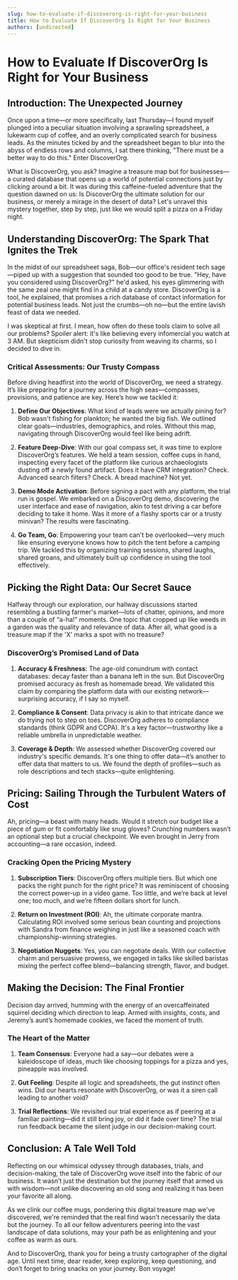 ```yaml
---
slug: how-to-evaluate-if-discoverorg-is-right-for-your-business
title: How to Evaluate If DiscoverOrg Is Right for Your Business
authors: [undirected]
---
```



# How to Evaluate If DiscoverOrg Is Right for Your Business

## Introduction: The Unexpected Journey

Once upon a time—or more specifically, last Thursday—I found myself plunged into a peculiar situation involving a sprawling spreadsheet, a lukewarm cup of coffee, and an overly complicated search for business leads. As the minutes ticked by and the spreadsheet began to blur into the abyss of endless rows and columns, I sat there thinking, "There must be a better way to do this." Enter DiscoverOrg. 

What is DiscoverOrg, you ask? Imagine a treasure map but for businesses—a curated database that opens up a world of potential connections just by clicking around a bit. It was during this caffeine-fueled adventure that the question dawned on us: Is DiscoverOrg the ultimate solution for our business, or merely a mirage in the desert of data? Let's unravel this mystery together, step by step, just like we would split a pizza on a Friday night.

## Understanding DiscoverOrg: The Spark That Ignites the Trek

In the midst of our spreadsheet saga, Bob—our office's resident tech sage—piped up with a suggestion that sounded too good to be true. "Hey, have you considered using DiscoverOrg?" he'd asked, his eyes glimmering with the same zeal one might find in a child at a candy store. DiscoverOrg is a tool, he explained, that promises a rich database of contact information for potential business leads. Not just the crumbs—oh no—but the entire lavish feast of data we needed.

I was skeptical at first. I mean, how often do these tools claim to solve all our problems? Spoiler alert: it's like believing every infomercial you watch at 3 AM. But skepticism didn't stop curiosity from weaving its charms, so I decided to dive in.

### Critical Assessments: Our Trusty Compass

Before diving headfirst into the world of DiscoverOrg, we need a strategy. It’s like preparing for a journey across the high seas—compasses, provisions, and patience are key. Here’s how we tackled it:

1. **Define Our Objectives**: What kind of leads were we actually pining for? Bob wasn't fishing for plankton; he wanted the big fish. We outlined clear goals—industries, demographics, and roles. Without this map, navigating through DiscoverOrg would feel like being adrift.

2. **Feature Deep-Dive**: With our goal compass set, it was time to explore DiscoverOrg’s features. We held a team session, coffee cups in hand, inspecting every facet of the platform like curious archaeologists dusting off a newly found artifact. Does it have CRM integration? Check. Advanced search filters? Check. A bread machine? Not yet.

3. **Demo Mode Activation**: Before signing a pact with any platform, the trial run is gospel. We embarked on a DiscoverOrg demo, discovering the user interface and ease of navigation, akin to test driving a car before deciding to take it home. Was it more of a flashy sports car or a trusty minivan? The results were fascinating.

4. **Go Team, Go**: Empowering your team can't be overlooked—very much like ensuring everyone knows how to pitch the tent before a camping trip. We tackled this by organizing training sessions, shared laughs, shared groans, and ultimately built up confidence in using the tool effectively.

## Picking the Right Data: Our Secret Sauce

Halfway through our exploration, our hallway discussions started resembling a bustling farmer's market—lots of chatter, opinions, and more than a couple of “a-ha!” moments. One topic that cropped up like weeds in a garden was the quality and relevance of data. After all, what good is a treasure map if the 'X' marks a spot with no treasure?

### DiscoverOrg’s Promised Land of Data

1. **Accuracy & Freshness**: The age-old conundrum with contact databases: decay faster than a banana left in the sun. But DiscoverOrg promised accuracy as fresh as homemade bread. We validated this claim by comparing the platform data with our existing network—surprising accuracy, if I say so myself.

2. **Compliance & Consent**: Data privacy is akin to that intricate dance we do trying not to step on toes. DiscoverOrg adheres to compliance standards (think GDPR and CCPA). It's a key factor—trustworthy like a reliable umbrella in unpredictable weather.

3. **Coverage & Depth**: We assessed whether DiscoverOrg covered our industry's specific demands. It's one thing to offer data—it’s another to offer data that matters to us. We found the depth of profiles—such as role descriptions and tech stacks—quite enlightening.

## Pricing: Sailing Through the Turbulent Waters of Cost

Ah, pricing—a beast with many heads. Would it stretch our budget like a piece of gum or fit comfortably like snug gloves? Crunching numbers wasn’t an optional step but a crucial checkpoint. We even brought in Jerry from accounting—a rare occasion, indeed.

### Cracking Open the Pricing Mystery

1. **Subscription Tiers**: DiscoverOrg offers multiple tiers. But which one packs the right punch for the right price? It was reminiscent of choosing the correct power-up in a video game. Too little, and we’re back at level one; too much, and we’re fifteen dollars short for lunch.

2. **Return on Investment (ROI)**: Ah, the ultimate corporate mantra. Calculating ROI involved some serious bean counting and projections with Sandra from finance weighing in just like a seasoned coach with championship-winning strategies.

3. **Negotiation Nuggets**: Yes, you can negotiate deals. With our collective charm and persuasive prowess, we engaged in talks like skilled baristas mixing the perfect coffee blend—balancing strength, flavor, and budget.

## Making the Decision: The Final Frontier

Decision day arrived, humming with the energy of an overcaffeinated squirrel deciding which direction to leap. Armed with insights, costs, and Jeremy’s aunt’s homemade cookies, we faced the moment of truth.

### The Heart of the Matter

1. **Team Consensus**: Everyone had a say—our debates were a kaleidoscope of ideas, much like choosing toppings for a pizza and yes, pineapple was involved.

2. **Gut Feeling**: Despite all logic and spreadsheets, the gut instinct often wins. Did our hearts resonate with DiscoverOrg, or was it a siren call leading to another void?

3. **Trial Reflections**: We revisited our trial experience as if peering at a familiar painting—did it still bring joy, or did it fade over time? The trial run feedback became the silent judge in our decision-making court.

## Conclusion: A Tale Well Told

Reflecting on our whimsical odyssey through databases, trials, and decision-making, the tale of DiscoverOrg wove itself into the fabric of our business. It wasn’t just the destination but the journey itself that armed us with wisdom—not unlike discovering an old song and realizing it has been your favorite all along.

As we clink our coffee mugs, pondering this digital treasure map we've discovered, we're reminded that the real find wasn’t necessarily the data but the journey. To all our fellow adventurers peering into the vast landscape of data solutions, may your path be as enlightening and your coffee as warm as ours. 

And to DiscoverOrg, thank you for being a trusty cartographer of the digital age. Until next time, dear reader, keep exploring, keep questioning, and don’t forget to bring snacks on your journey. Bon voyage!
